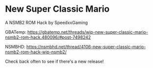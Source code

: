 # New Super Classic Mario
A NSMB2 ROM Hack by SpeedxxGaming

GBATemp: https://gbatemp.net/threads/wip-new-super-classic-mario-nsmb2-rom-hack.480096/#post-7498242

NSMBHD: https://nsmbhd.net/thread/4106-new-super-classic-mario-nsmb2-rom-hack-wip-nsmb2/

Check back often to see if there's a new release!
